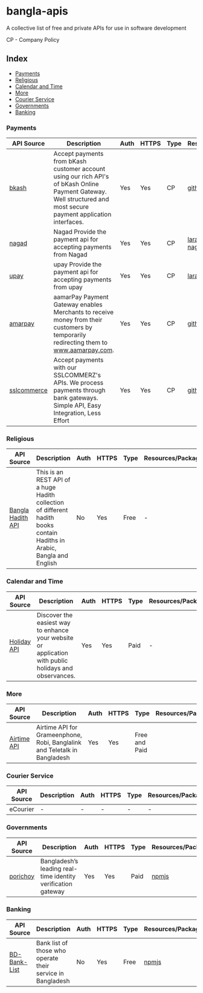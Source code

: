 # bangla-apis
A collective list of free and private APIs for use in software development

CP - Company Policy

## Index
* [Payments](#payments)
* [Religious](#religious)
* [Calendar and Time](#calendar-and-time)
* [More](#more)
* [Courier Service](#courier-service)
* [Governments](#governments)
* [Banking](#banking)

### Payments
API Source | Description | Auth | HTTPS | Type | Resources/Packages|
|---|---|---|---|---|---|
| [bkash](https://developer.bka.sh/) | Accept payments from bKash customer account using our rich API's of bKash Online Payment Gateway. Well structured and most secure payment application interfaces.| Yes | Yes | CP | [github-example](https://github.com/bKash-developer) |
| [nagad](https://nagad.com.bd/) | Nagad Provide the payment api for accepting payments from Nagad | Yes | Yes | CP | [laravel-nagad](https://github.com/codeboxrcodehub/nagad), [node-nagad](https://github.com/shahriar-shojib/nagad-payment-gateway) |
| [upay](https://www.upaybd.com/) | upay Provide the payment api for accepting payments from upay | Yes | Yes | CP | [laravel-upay](https://github.com/codeboxrcodehub/upay) |
| [amarpay](https://developer.aamarpay.com/) | aamarPay Payment Gateway enables Merchants to receive money from their customers by temporarily redirecting them to www.aamarpay.com. | Yes | Yes | CP | [github-example](https://github.com/aamarpay-dev) |
| [sslcommerce](https://developer.sslcommerz.com/) | Accept payments with our SSLCOMMERZ's APIs. We process payments through bank gateways. Simple API, Easy Integration, Less Effort | Yes | Yes | CP | [github-example](https://github.com/sslcommerz) |

### Religious
API Source | Description | Auth | HTTPS | Type | Resources/Packages|
|---|---|---|---|---|---|
| [Bangla Hadith API](https://github.com/alQuranBD/Bangla-Hadith-api) | This is an REST API of a huge Hadith collection of different hadith books contain Hadiths in Arabic, Bangla and English | No | Yes | Free | - |

### Calendar and Time
API Source | Description | Auth | HTTPS | Type | Resources/Packages|
|---|---|---|---|---|---|
| [Holiday API](https://holidayapi.com/docs) | Discover the easiest way to enhance your website or application with public holidays and observances. | Yes | Yes | Paid | - |

### More
API Source | Description | Auth | HTTPS | Type | Resources/Packages|
|---|---|---|---|---|---|
| [Airtime API](https://operators.reloadly.com/grameenphone-robi-banglalink-teletalk-bangladesh-airtime-api/) | Airtime API for Grameenphone, Robi, Banglalink and Teletalk in Bangladesh | Yes | Yes | Free and Paid |

### Courier Service
API Source | Description | Auth | HTTPS | Type | Resources/Packages|
|---|---|---|---|---|---|
| eCourier | - | - | - | - | - |

### Governments
API Source | Description | Auth | HTTPS | Type | Resources/Packages|
|---|---|---|---|---|---|
| [porichoy](https://porichoy.gov.bd/) | Bangladesh’s leading real-time identity verification gateway | Yes | Yes | Paid | [npmjs](https://www.npmjs.com/package/porichoy) |

### Banking
API Source | Description | Auth | HTTPS | Type | Resources/Packages|
|---|---|---|---|---|---|
| [BD-Bank-List](https://github.com/khyrulAlam/BD-Bank-List) | Bank list of those who operate their service in Bangladesh | No | Yes | Free | [npmjs](https://www.npmjs.com/package/porichoy) |
